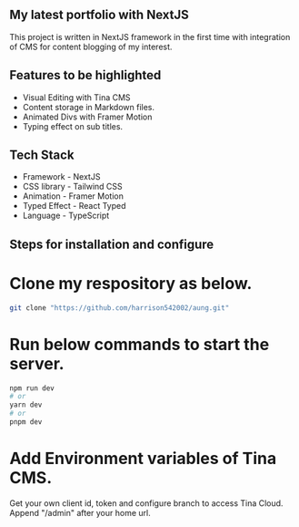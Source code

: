 ## My latest portfolio with NextJS

This project is written in NextJS framework in the first time with integration of CMS for content blogging of my interest.

## Features to be highlighted

- Visual Editing with Tina CMS
- Content storage in Markdown files.
- Animated Divs with Framer Motion
- Typing effect on sub titles.

## Tech Stack

- Framework - NextJS
- CSS library - Tailwind CSS
- Animation - Framer Motion
- Typed Effect - React Typed
- Language - TypeScript

## Steps for installation and configure

# Clone my respository as below.

```bash
git clone "https://github.com/harrison542002/aung.git"
```

# Run below commands to start the server.

```bash
npm run dev
# or
yarn dev
# or
pnpm dev
```

# Add Environment variables of Tina CMS.

Get your own client id, token and configure branch to access Tina Cloud.
Append "/admin" after your home url.
